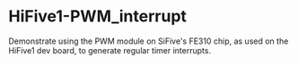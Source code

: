 # HiFive1-PWM_interrupt
Demonstrate using the PWM module on SiFive's FE310 chip, as used on the HiFive1 dev board, to generate regular timer interrupts.
